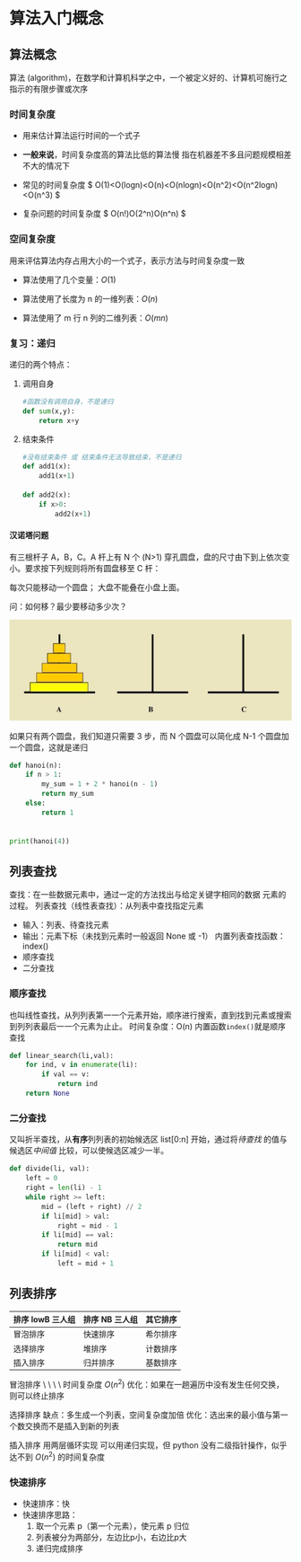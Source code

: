 # 算法入门概念

## 算法概念

算法 (algorithm)，在数学和计算机科学之中，一个被定义好的、计算机可施行之指示的有限步骤或次序

### 时间复杂度

- 用来估计算法运行时间的一个式子

- **一般来说**，时间复杂度高的算法比低的算法慢
指在机器差不多且问题规模相差不大的情况下

- 常见的时间复杂度
$
O(1)<O(logn)<O(n)<O(nlogn)<O(n^2)<O(n^2logn)<O(n^3)
$

- 复杂问题的时间复杂度
$
O(n!)O(2^n)O(n^n)
$

### 空间复杂度

用来评估算法内存占用大小的一个式子，表示方法与时间复杂度一致

- 算法使用了几个变量：$O(1)$

- 算法使用了长度为 n 的一维列表：$O(n)$

- 算法使用了 m 行 n 列的二维列表：$O(mn)$

### 复习：递归

递归的两个特点：

1. 调用自身

    ```python
    #函数没有调用自身，不是递归
    def sum(x,y):
        return x+y
    ```

2. 结束条件

    ```python
    #没有结束条件 或 结束条件无法导致结束，不是递归
    def add1(x):
        add1(x+1)

    def add2(x):
        if x>0:
            add2(x+1)
    ```

#### 汉诺塔问题

有三根杆子 A，B，C。A 杆上有 N 个 (N>1) 穿孔圆盘，盘的尺寸由下到上依次变小。要求按下列规则将所有圆盘移至 C 杆：

每次只能移动一个圆盘；
大盘不能叠在小盘上面。

问：如何移？最少要移动多少次？

![Hanoi](./Hanoi.jpg "汉诺塔")

如果只有两个圆盘，我们知道只需要 3 步，而 N 个圆盘可以简化成 N-1 个圆盘加一个圆盘，这就是递归

```python
def hanoi(n):
    if n > 1:
        my_sum = 1 + 2 * hanoi(n - 1)
        return my_sum
    else:
        return 1


print(hanoi(4))
```

## 列表查找

查找：在一些数据元素中，通过一定的方法找出与给定关键字相同的数据
元素的过程。
列表查找（线性表查找）：从列表中查找指定元素

- 输入：列表、待查找元素
- 输出：元素下标（未找到元素时一般返回 None 或 -1）
内置列表查找函数：index()
- 顺序查找
- 二分查找

### 顺序查找

也叫线性查找，从列列表第⼀一个元素开始，顺序进⾏搜索，直到找到元素或搜索到列列表最后⼀一个元素为⽌止。
时间复杂度：O(n)
内置函数`index()`就是顺序查找

```python
def linear_search(li,val):
    for ind, v in enumerate(li):
        if val == v:
            return ind
    return None

```

### 二分查找

又叫折半查找，从**有序**列列表的初始候选区 list[0:n] 开始，通过将*待查找* 的值与候选区*中间值* 比较，可以使候选区减少一半。

```python
def divide(li, val):
    left = 0
    right = len(li) - 1
    while right >= left:
        mid = (left + right) // 2
        if li[mid] > val:
            right = mid - 1
        if li[mid] == val:
            return mid
        if li[mid] < val:
            left = mid + 1
```

## 列表排序

|排序 lowB 三人组|排序 NB 三人组|其它排序|
|---|---|---|
|冒泡排序|快速排序|希尔排序|
|选择排序|堆排序|计数排序|
|插入排序|归并排序|基数排序|

冒泡排序 \ \ \ \ 时间复杂度 $O(n^2)$
优化：如果在一趟遍历中没有发生任何交换，则可以终止排序

选择排序
缺点：多生成一个列表，空间复杂度加倍
优化：选出来的最小值与第一个数交换而不是插入到新的列表

插入排序
用两层循环实现
可以用递归实现，但 python 没有二级指针操作，似乎达不到 $O(n^2)$ 的时间复杂度

### 快速排序

- 快速排序：快
- 快速排序思路：
  1. 取一个元素 p（第一个元素），使元素 p 归位
  2. 列表被分为两部分，左边比p小，右边比p大
  3. 递归完成排序
  
